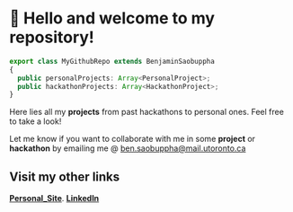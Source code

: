 # 👋 Hello and welcome to my repository!

```ts
export class MyGithubRepo extends BenjaminSaobuppha
{
  public personalProjects: Array<PersonalProject>;
  public hackathonProjects: Array<HackathonProject>;
}
```

Here lies all my **projects** from past hackathons to personal ones. Feel free to take a look! 

Let me know if you want to collaborate with me in some **project** or **hackathon** by emailing me @ ben.saobuppha@mail.utoronto.ca

## Visit my other links

[**Personal_Site**](http://bensaobuppha.com). [**LinkedIn**](https://www.linkedin.com/in/bensaobuppha/)
